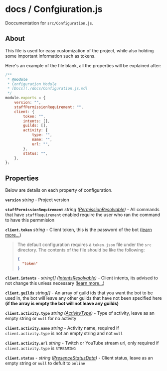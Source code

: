 # docs / Confgiuration.js
Doccumentation for `src/Configuration.js`.

## About
This file is used for easy customization of the project, while also holding some important information such as tokens.

Here's an example of the file blank, all the properties will be explained after:
```js
/** 
 * @module
 * Configuration Module 
 * [Docs](./docs/Configuration.js.md)
 */
module.exports = {
    version: "",
    staffPermissionRequirement: "",
    client: {
        token: "",
        intents: [],
        guilds: [],
        activity: {
            type: "",
            name: "",
            url: "",
        },
        status: "",
    },
};
```

## Properties

Below are details on each property of configuration.

**`version`** *string* - Project version

**`staffPermissionRequirement`** *string ([PermissionResolvable](https://discord.js.org/#/docs/main/stable/typedef/PermissionResolvable))* - All commands that have `staffRequirement` enabled require the user who ran the command to have this permmision

**`client.token`** *string* - Client token, this is the password of the bot ([learn more...](https://discordjs.guide/preparations/setting-up-a-bot-application.html#your-token))

> The default configuration requires a `token.json` file under the `src` directory. The contents of the file should be like the following:
> ```json
> {
>   "token"
> }
> ```

**`client.intents`** - *string[] ([IntentsResolvable](https://discord.js.org/#/docs/main/stable/typedef/IntentsResolvable))* - Client intents, its advised to not change this unless necessary ([learn more...](https://discordjs.guide/popular-topics/intents.html#gateway-intents))

**`client.guilds`** *string[]* - An array of guild ids that you want the bot to be used in, the bot will leave any other guilds that have not been specified here **(if the array is empty the bot will not leave any guilds)**

**`client.activity.type`** *string ([ActivityType](https://discord.js.org/#/docs/main/stable/typedef/ActivityType))* - Type of activity, leave as an empty string or `null` for no activity

**`client.activity.name`** *string* - Activity name, required if `client.activity.type` is not an empty string and not `null`

**`client.activity.url`** *string* - Twitch or YouTube stream url, only required if `client.activity.type` is `STREAMING`

**`client.status`** - *string ([PresenceStatusData](https://discord.js.org/#/docs/main/stable/typedef/PresenceStatusData))* - Client status, leave as an empty string or `null` to defult to `online`

